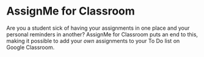 # AssignMe for Classroom
Are you a student sick of having your assignments in one place and your personal reminders in another? AssignMe for Classroom puts an end to this, making it possible to add your *own* assignments to your To Do list on Google Classroom.
